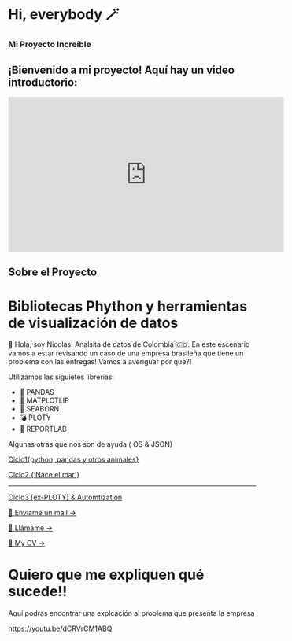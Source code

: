# Hi, everybody 🪄
### Mi Proyecto Increíble

## ¡Bienvenido a mi proyecto! Aquí hay un video introductorio:

<iframe width="560" height="315" src="https://www.youtube.com/watch?v=dCRVrCM1ABQ&ab_channel=NicolasSuarez" frameborder="0" allowfullscreen></iframe>

## Sobre el Proyecto

# Bibliotecas Phython y herramientas de visualización de datos

 👋 Hola, soy Nicolas! Analsita de datos de Colombia 🇨🇴.
En este escenario vamos a estar revisando un caso de una empresa brasileña que tiene un problema con las entregas!
Vamos a averiguar por que?!

Utilizamos las siguietes librerias:

- 🐼 PANDAS
- 📏 MATPLOTLIP
- 🌊 SEABORN
- 💣 PLOTY
- 📝 REPORTLAB

Algunas otras que nos son de ayuda ( OS & JSON)

[Ciclo1{python, pandas y otros animales}](https://www.notion.so/30053bd4a59843dba19678d946f15ce2?pvs=21)

[Ciclo2 {’Nace el mar’}](https://www.notion.so/d78a42b8816b4e65afce5a580b8b8e0e?pvs=21)

---

[Ciclo3 [ex-PLOTY] & Automtization ](https://www.notion.so/10031860c0cc48b285ea4a4ba8ff8201?pvs=21)

[📨 Envíame un mail →](mailto:)

[🤙 Llámame →](tel:)

[📝 My CV →](https://www.notion.so/templates/resume)

# Quiero que me expliquen qué sucede!!

Aquí podras encontrar una explcación al problema que presenta la empresa

https://youtu.be/dCRVrCM1ABQ

[]()
